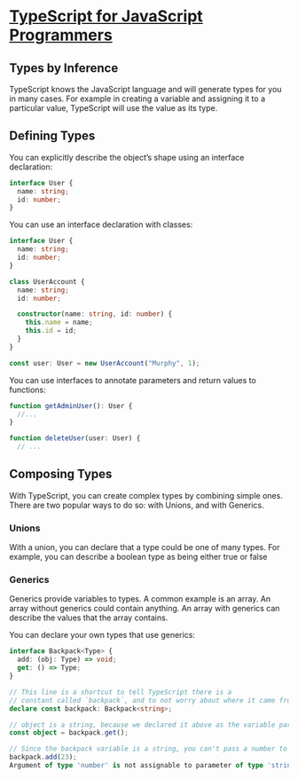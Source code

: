 # [TypeScript for JavaScript Programmers](https://www.typescriptlang.org/docs/handbook/typescript-in-5-minutes.html)

## Types by Inference

TypeScript knows the JavaScript language and will generate types for you in many cases. For example in creating a variable and assigning it to a particular value, TypeScript will use the value as its type.

## Defining Types

You can explicitly describe the object’s shape using an interface declaration:

```TypeScript
interface User {
  name: string;
  id: number;
}
```

You can use an interface declaration with classes:

```TypeScript
interface User {
  name: string;
  id: number;
}

class UserAccount {
  name: string;
  id: number;

  constructor(name: string, id: number) {
    this.name = name;
    this.id = id;
  }
}

const user: User = new UserAccount("Murphy", 1);
```

You can use interfaces to annotate parameters and return values to functions:

```TypeScript
function getAdminUser(): User {
  //...
}

function deleteUser(user: User) {
  // ...
```

## Composing Types

With TypeScript, you can create complex types by combining simple ones. There are two popular ways to do so: with Unions, and with Generics.

### Unions

With a union, you can declare that a type could be one of many types. For example, you can describe a boolean type as being either true or false

### Generics

Generics provide variables to types. A common example is an array. An array without generics could contain anything. An array with generics can describe the values that the array contains.

You can declare your own types that use generics:

```TypeScript
interface Backpack<Type> {
  add: (obj: Type) => void;
  get: () => Type;
}

// This line is a shortcut to tell TypeScript there is a
// constant called `backpack`, and to not worry about where it came from.
declare const backpack: Backpack<string>;

// object is a string, because we declared it above as the variable part of Backpack.
const object = backpack.get();

// Since the backpack variable is a string, you can't pass a number to the add function.
backpack.add(23);
Argument of type 'number' is not assignable to parameter of type 'string'.
```
